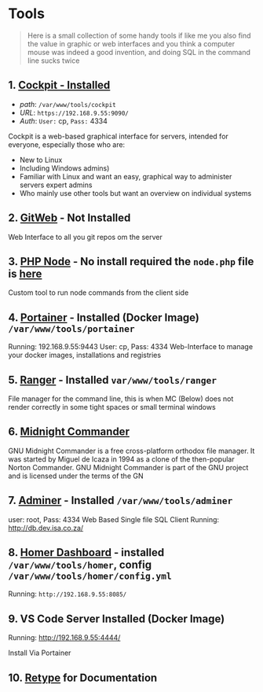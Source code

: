 # Tools

> Here is a small collection of some handy tools if like me you also find the value in graphic or web interfaces and you think a computer mouse was indeed a good invention, and doing SQL in the command line sucks twice

## 1. [Cockpit - Installed](cockpit.md)

- _path_: `/var/www/tools/cockpit`
- _URL_: `https://192.168.9.55:9090/`
- _Auth_: `User:` cp, `Pass:` 4334

Cockpit is a web-based graphical interface for servers, intended for everyone, especially those who are:

- New to Linux
- Including Windows admins)
- Familiar with Linux and want an easy, graphical way to administer servers expert admins
- Who mainly use other tools but want an overview on individual systems

## 2. [GitWeb](gitWeb.md) - Not Installed

Web Interface to all you git repos om the server

## 3. [PHP Node](php=node.md) - No install required the `node.php` file is [here](node.php)

Custom tool to run node commands from the client side

## 4. [Portainer](portainer.md) - Installed (Docker Image) `/var/www/tools/portainer`

Running: 192.168.9.55:9443
User: cp, Pass: 4334
Web-Interface to manage your docker images, installations and registries


## 5. [Ranger](ranger.md) - Installed `var/www/tools/ranger`

File manager for the command line, this is when MC (Below) does not render correctly in some tight spaces or small terminal windows

## 6. [Midnight Commander](mc.md) 

GNU Midnight Commander is a free cross-platform orthodox file manager. It was started by Miguel de Icaza in 1994 as a clone of the then-popular Norton Commander. GNU Midnight Commander is part of the GNU project and is licensed under the terms of the GN

## 7. [Adminer](adminer.md) - Installed `/var/www/tools/adminer`

user: root, Pass: 4334
Web Based Single file SQL Client
Running: http://db.dev.isa.co.za/

## 8. [Homer Dashboard](homer.md) - installed `/var/www/tools/homer`, config `/var/www/tools/homer/config.yml`

Running: `http://192.168.9.55:8085/`

## 9. VS Code Server Installed (Docker Image)

Running: http://192.168.9.55:4444/

Install Via Portainer

## 10. [Retype](retype.md) for Documentation
